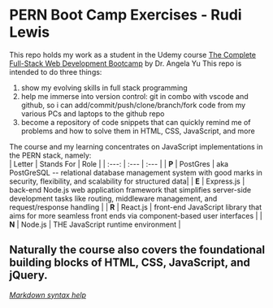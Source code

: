 # PERN Boot Camp Exercises - Rudi Lewis
This repo holds my work as a student in the Udemy course [The Complete Full-Stack Web Development Bootcamp](https://www.udemy.com/course/the-complete-web-development-bootcamp) by Dr. Angela Yu
This repo is intended to do three things:
<br>
1. show my evolving skills in full stack programming
1. help me immerse into version control: git in combo with vscode and github, so i can add/commit/push/clone/branch/fork code from my various PCs and laptops to the github repo
1. become a repository of code snippets that can quickly remind me of problems and how to solve them in HTML, CSS, JavaScript, and more


The course and my learning concentrates on JavaScript implementations in the PERN stack, namely:   
| Letter | Stands For | Role |
| :---: | :--- | :--- |
| **P** | PostGres    | aka PostGreSQL -- relational database management system with good marks in security, flexibility, and scalability for structured data|
| **E** | Express.js | back-end Node.js web application framework that simplifies server-side development tasks like routing, middleware management, and request/response handling |
| **R** | React.js | front-end JavaScript library that aims for more seamless front ends via component-based user interfaces |
| **N** | Node.js | THE JavaScript runtime environment |
   
Naturally the course also covers the foundational building blocks of HTML, CSS, JavaScript, and jQuery.    
-----

[*Markdown syntax help*](https://www.markdownguide.org/basic-syntax/)
